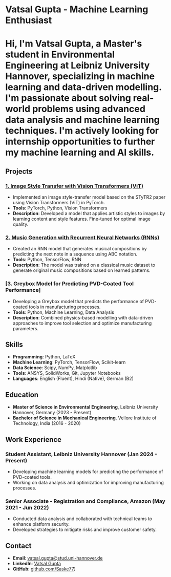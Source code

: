# Vatsal Gupta - Machine Learning Enthusiast
# Hi, I'm **Vatsal Gupta**, a Master's student in Environmental Engineering at Leibniz University Hannover, specializing in machine learning and data-driven modelling. I'm passionate about solving real-world problems using advanced data analysis and machine learning techniques. I'm actively looking for internship opportunities to further my machine learning and AI skills.


## Projects

### [1. Image Style Transfer with Vision Transformers (ViT)](https://github.com/diyiiyiii/StyTR-2)
- Implemented an image style-transfer model based on the STyTR2 paper using Vision Transformers (ViT) in PyTorch.
- **Tools**: PyTorch, Python, Vision Transformers
- **Description**: Developed a model that applies artistic styles to images by learning content and style features. Fine-tuned for optimal image quality.

### [2. Music Generation with Recurrent Neural Networks (RNNs)](https://github.com/aamini/introtodeeplearning/tree/master/lab1)
- Created an RNN model that generates musical compositions by predicting the next note in a sequence using ABC notation.
- **Tools**: Python, TensorFlow, RNN
- **Description**: The model was trained on a classical music dataset to generate original music compositions based on learned patterns.

### [3. Greybox Model for Predicting PVD-Coated Tool Performance]
- Developing a Greybox model that predicts the performance of PVD-coated tools in manufacturing processes.
- **Tools**: Python, Machine Learning, Data Analysis
- **Description**: Combined physics-based modelling with data-driven approaches to improve tool selection and optimize manufacturing parameters.

## Skills

- **Programming**: Python, LaTeX
- **Machine Learning**: PyTorch, TensorFlow, Scikit-learn
- **Data Science**: Scipy, NumPy, Matplotlib
- **Tools**: ANSYS, SolidWorks, Git, Jupyter Notebooks
- **Languages**: English (Fluent), Hindi (Native), German (B2)

## Education

- **Master of Science in Environmental Engineering**, Leibniz University Hannover, Germany (2023 - Present)
- **Bachelor of Science in Mechanical Engineering**, Vellore Institute of Technology, India (2016 - 2020)

## Work Experience

### Student Assistant, Leibniz University Hannover (Jan 2024 - Present)
- Developing machine learning models for predicting the performance of PVD-coated tools.
- Working on data analysis and optimization for improving manufacturing processes.

### Senior Associate - Registration and Compliance, Amazon (May 2021 - Jun 2022)
- Conducted data analysis and collaborated with technical teams to enhance platform security.
- Developed strategies to mitigate risks and improve customer safety.

## Contact

- **Email**: vatsal.gupta@stud.uni-hannover.de
- **LinkedIn**: [Vatsal Gupta](https://www.linkedin.com/in/vatsal-gupta13)
- **GitHub**: [github.com/Saske77](https://github.com/Saske77/Saske))


